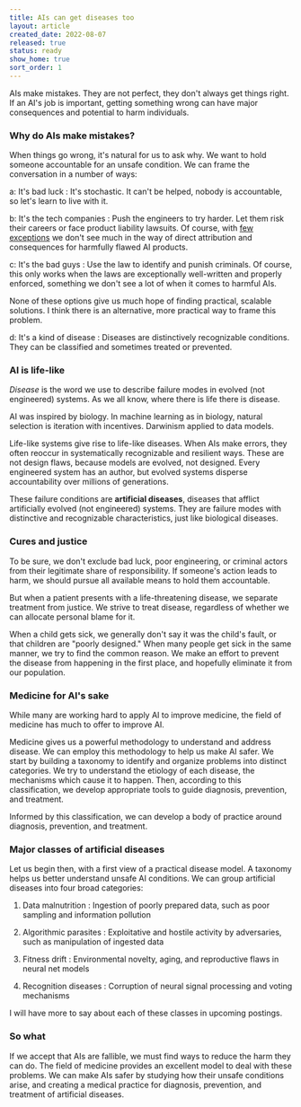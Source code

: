 ```yaml
---
title: AIs can get diseases too
layout: article
created_date: 2022-08-07
released: true
status: ready
show_home: true
sort_order: 1
---
```


AIs make mistakes. They are not perfect, they don't always get things
right.  If an AI's job is important, getting something wrong can have
major consequences and potential to harm individuals.

### Why do AIs make mistakes?

When things go wrong, it's natural for us to ask why. We want to hold
someone accountable for an unsafe condition. We can frame the
conversation in a number of ways:

a: It's bad luck
: It's stochastic. It can't be helped, nobody is accountable, so let's learn to live with it.

b: It's the tech companies
: Push the engineers to try harder. Let them risk their careers or
face product liability lawsuits. Of course, with [few
exceptions](https://www.theguardian.com/news/2018/mar/17/data-war-whistleblower-christopher-wylie-faceook-nix-bannon-trump)
we don't see much in the way of direct attribution and consequences
for harmfully flawed AI products.

c: It's the bad guys
: Use the law to identify and punish criminals. Of course, this only works when the laws
are exceptionally well-written and properly enforced, something we don't see a lot of
when it comes to harmful AIs.

None of these options give us much hope of finding practical, scalable
solutions. I think there is an alternative, more practical way to frame this problem.

d: It's a kind of disease
: Diseases are distinctively recognizable conditions. They can be classified and 
sometimes treated or prevented.

### AI is life-like

*Disease* is the word we use to describe failure modes in evolved (not
engineered) systems.  As we all know, where there is life there is
disease.

AI was inspired by biology. In machine learning as in biology, natural
selection is iteration with incentives. Darwinism applied to data
models. 

<!-- start_excerpt -->
Life-like systems give rise to life-like diseases. When AIs make
errors, they often reoccur in systematically recognizable and
resilient ways. These are not design flaws, because models are
evolved, not designed. Every engineered system has an author, but
evolved systems disperse accountability over millions of generations.
<!-- end_excerpt -->

These failure conditions are **artificial diseases**, diseases that
afflict artificially evolved (not engineered) systems. They are
failure modes with distinctive and recognizable characteristics, just
like biological diseases.

### Cures and justice
To be sure, we don't exclude bad luck, poor engineering, or criminal
actors from their legitimate share of responsibility. If someone's
action leads to harm, we should pursue all available means to hold
them accountable.

But when a patient presents with a life-threatening disease, we
separate treatment from justice. We strive to treat disease,
regardless of whether we can allocate personal blame for it.

When a child gets sick, we generally don't say it was the child's
fault, or that children are "poorly designed."  When many people get
sick in the same manner, we try to find the common reason. We make an
effort to prevent the disease from happening in the first place, and
hopefully eliminate it from our population.

### Medicine for AI's sake

While many are working hard to apply AI to improve medicine, the
field of medicine has much to offer to improve AI.

Medicine gives us a powerful methodology to understand and address
disease. We can employ this methodology to help us make AI safer.  We
start by building a taxonomy to identify and organize problems into
distinct categories. We try to understand the etiology of each
disease, the mechanisms which cause it to happen.  Then, according to
this classification, we develop appropriate tools to guide diagnosis,
prevention, and treatment.

Informed by this classification, we can develop a body of practice
around diagnosis, prevention, and treatment.


### Major classes of artificial diseases

Let us begin then, with a first view of a practical disease model.  A
taxonomy helps us better understand unsafe AI conditions.  We can
group artificial diseases into four broad categories:

1. Data malnutrition
: Ingestion of poorly prepared data, such as poor sampling and information pollution

2. Algorithmic parasites
: Exploitative and hostile activity by adversaries, such as manipulation of ingested data

3. Fitness drift
: Environmental novelty, aging, and reproductive flaws in neural net models

4. Recognition diseases
: Corruption of neural signal processing and voting mechanisms

I will have more to say about each of these classes in upcoming postings.

### So what

If we accept that AIs are fallible, we must find ways to reduce the
harm they can do.  The field of medicine provides an excellent model
to deal with these problems.  We can make AIs safer by studying how
their unsafe conditions arise, and creating a medical practice for
diagnosis, prevention, and treatment of artificial diseases.
